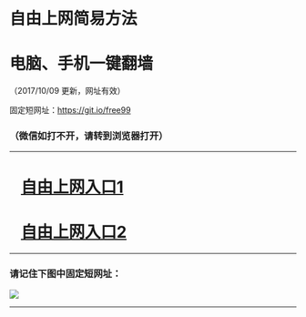 ﻿# 自由上网简易方法

# 电脑、手机一键翻墙

（2017/10/09 更新，网址有效）

固定短网址：https://git.io/free99

### （微信如打不开，请转到浏览器打开）


***





# &nbsp;&nbsp; <a href="http://ft1989921454.fwq-tz-1001.info/fwqtz01.html?t=10090011202 " target="_blank">自由上网入口1</a>
# &nbsp;&nbsp; <a href="http://ft2210614196.fwq-tz-1002.info/fwqtz02.html?t=100900121205 " target="_blank">自由上网入口2</a>
***

### 请记住下图中固定短网址：

<img src="https://s3-us-west-2.amazonaws.com/fwq-1001/yjfq-20170905okok.png" /> 


***

